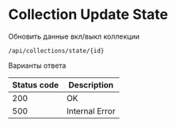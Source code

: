 Collection Update State
===================

Обновить данные вкл/выкл коллекции

```shell title="Method <span class='color-method'>PUT</span>"
/api/collections/state/{id}
```

Варианты ответа

| Status code                          | Description    |
|--------------------------------------|----------------|
| <span class='color-200'>200</span>   | OK             |
| <span class='color-error'>500</span> | Internal Error |